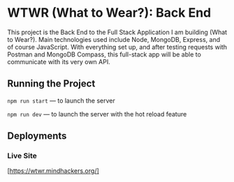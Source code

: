 # WTWR (What to Wear?): Back End

This project is the Back End to the Full Stack Application I am building (What to Wear?). Main technologies used include Node, MongoDB, Express, and of course JavaScript. With everything set up, and after testing requests with Postman and MongoDB Compass, this full-stack app will be able to communicate with its very own API.

## Running the Project

`npm run start` — to launch the server

`npm run dev` — to launch the server with the hot reload feature

## Deployments

### Live Site

[https://wtwr.mindhackers.org/]
